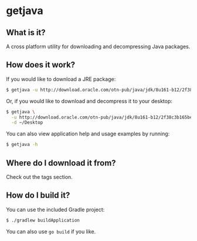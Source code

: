 # getjava

## What is it?
A cross platform utility for downloading and decompressing Java packages.

## How does it work?
If you would like to download a JRE package:
```bash
$ getjava -u http://download.oracle.com/otn-pub/java/jdk/8u161-b12/2f38c3b165be4555a1fa6e98c45e0808/jre-8u161-linux-x64.tar.gz
```

Or, if you would like to download and decompress it to your desktop:
```bash
$ getjava \
  -u http://download.oracle.com/otn-pub/java/jdk/8u161-b12/2f38c3b165be4555a1fa6e98c45e0808/jre-8u161-linux-x64.tar.gz \
  -d ~/Desktop
```

You can also view application help and usage examples by running:
```bash
$ getjava -h
```

## Where do I download it from?
Check out the tags section.

## How do I build it?
You can use the included Gradle project:
```bash
$ ./gradlew buildApplication
```

You can also use `go build` if you like.